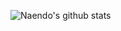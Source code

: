 ![Naendo's github stats](https://github-readme-stats.vercel.app/api?username=naendo&show_icons=true&theme=radical&count_private=true&hide=contribs,prs)
